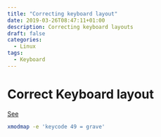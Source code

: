 ```yaml
---
title: "Correcting keyboard layout"
date: 2019-03-26T08:47:11+01:00
description: Correcting keyboard layouts
draft: false
categories:
  - Linux
tags:
  - Keyboard
---
```

#  Correct Keyboard layout

[See](https://gist.github.com/keckelt/0ba90f8840e2903bfdc54c7e19ad4613)

```bash
xmodmap -e 'keycode 49 = grave'
```
